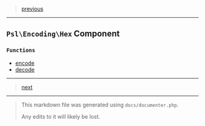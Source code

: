 > [previous](encoding-base64.md)

---

## `Psl\Encoding\Hex` Component

### `Functions`

- [encode](./../../src/Psl/Encoding/Hex/encode.php#L16)
- [decode](./../../src/Psl/Encoding/Hex/decode.php#L22)



---

> [next](env.md)

---

> This markdown file was generated using `docs/documenter.php`.
>
> Any edits to it will likely be lost.
